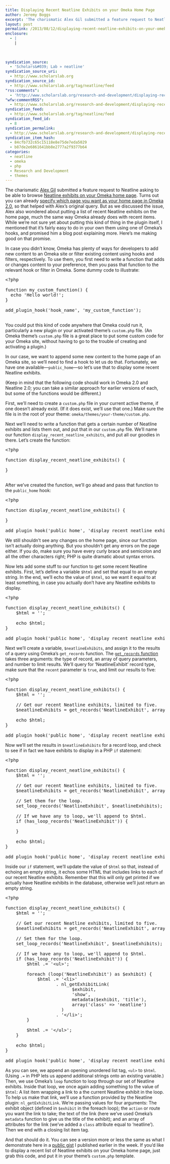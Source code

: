 ```yaml
---
title: Displaying Recent Neatline Exhibits on your Omeka Home Page
author: Jeremy Boggs
excerpt: 'The charismatic Alex Gil submitted a feature request to Neatline asking to be able to browse Neatline exhibits on your Omeka home page. Turns out you can already specify which page you want as your home page in Omeka 2.0, so that helped with Alex&rsquo;s original query. But as we discussed the issue, Alex also&hellip;. <a href="http://www.scholarslab.org/research-and-development/displaying-recent-neatline-exhibits-on-your-omeka-home-page/">More.</a>'
layout: post
permalink: /2013/08/12/displaying-recent-neatline-exhibits-on-your-omeka-home-page/
enclosure:
  - |
    |
        
        
        
syndication_source:
  - 'Scholars&#039; Lab » neatline'
syndication_source_uri:
  - http://www.scholarslab.org
syndication_source_id:
  - http://www.scholarslab.org/tag/neatline/feed
"rss:comments":
  - 'http://www.scholarslab.org/research-and-development/displaying-recent-neatline-exhibits-on-your-omeka-home-page/#comments'
"wfw:commentRSS":
  - http://www.scholarslab.org/research-and-development/displaying-recent-neatline-exhibits-on-your-omeka-home-page/feed/
syndication_feed:
  - http://www.scholarslab.org/tag/neatline/feed
syndication_feed_id:
  - 8
syndication_permalink:
  - http://www.scholarslab.org/research-and-development/displaying-recent-neatline-exhibits-on-your-omeka-home-page/
syndication_item_hash:
  - 84cfb732c65c15118e8e75de7eda5029
  - b87de2e6861641bb8e2777a2f9377b64
categories:
  - neatline
  - omeka
  - php
  - Research and Development
  - themes
---
```

<span class="Z3988" title="ctx_ver=Z39.88-2004&rft_val_fmt=info%3Aofi%2Ffmt%3Akev%3Amtx%3Adc&rfr_id=info%3Asid%2Focoins.info%3Agenerator&rft.type=&rft.format=text&rft.title=Displaying+Recent+Neatline+Exhibits+on+your+Omeka+Home+Page&rft.source=Scholars%26%23039%3B+Lab&rft.date=2013-08-12&rft.identifier=http%3A%2F%2Fwww.scholarslab.org%2Fresearch-and-development%2Fdisplaying-recent-neatline-exhibits-on-your-omeka-home-page%2F&rft.language=English&rft.subject=Research+and+Development&rft.aulast=Boggs&rft.aufirst=Jeremy"></span> 
The charismatic [Alex Gil][1] submitted a feature request to Neatline asking to be able to browse [Neatline exhibits on your Omeka home page][2]. Turns out you can already [specify which page you want as your home page in Omeka 2.0][3], so that helped with Alex&#8217;s original query. But as we discussed the issue, Alex also wondered about putting a list of recent Neatline exhibits on the home page, much the same way Omeka already does with recent items. While we&#8217;re not sure yet about putting this kind of thing in the plugin itself, I mentioned that it&#8217;s fairly easy to do in your own them using one of Omeka&#8217;s hooks, and promised him a blog post explaining more. Here&#8217;s me making good on that promise.

In case you didn&#8217;t know, Omeka has plenty of ways for developers to add new content to an Omeka site or filter existing content using hooks and filters, respectively. To use them, you first need to write a function that adds or changes content to your preference, then you pass that function to the relevant hook or filter in Omeka. Some dummy code to illustrate:

<pre class="brush: php; title: ; notranslate">&lt;?php

function my_custom_function() {
  echo 'Hello world!';
}

add_plugin_hook('hook_name', 'my_custom_function');

</pre>

You could put this kind of code anywhere that Omeka could run it, particularly a new plugin or your activated theme&#8217;s `custom.php` file. (An Omeka theme&#8217;s `custom.php` file is a great place to put some custom code for your Omeka site, without having to go to the trouble of creating and activating a plugin.)

In our case, we want to append some new content to the home page of an Omeka site, so we&#8217;ll need to find a hook to let us do that. Fortunately, we have one available—`public_home`—so let&#8217;s use that to display some recent Neatline exhibits.

(Keep in mind that the following code should work in Omeka 2.0 and Neatline 2.0; you can take a similar approach for earlier versions of each, but some of the functions would be different.)

First, we&#8217;ll need to create a `custom.php` file in your current active theme, if one doesn&#8217;t already exist. (If it does exist, we&#8217;ll use that one.) Make sure the file is in the root of your theme: `omeka/themes/your-theme/custom.php`.

Next we&#8217;ll need to write a function that gets a certain number of Neatline exhibits and lists them out, and put that in our `custom.php` file. We&#8217;ll name our function `display_recent_neatline_exhibits`, and put all our goodies in there. Let&#8217;s create the function:

<pre class="brush: php; title: ; notranslate">&lt;?php

function display_recent_neatline_exhibits() {

}

</pre>

After we&#8217;ve created the function, we&#8217;ll go ahead and pass that function to the `public_home` hook:

<pre class="brush: php; title: ; notranslate">&lt;?php

function display_recent_neatline_exhibits() {

}

add_plugin_hook('public_home', 'display_recent_neatline_exhibits');
</pre>

We still shouldn&#8217;t see any changes on the home page, since our function isn&#8217;t actually doing anything. But you shouldn&#8217;t get any errors on the page either. If you do, make sure you have every curly brace and semicolon and all the other characters right; PHP is quite dramatic about syntax errors.

Now lets add some stuff to our function to get some recent Neatline exhibits. First, let&#8217;s define a variable `$html` and set that equal to an empty string. In the end, we&#8217;ll echo the value of `$html`, so we want it equal to at least something, in case you actually don&#8217;t have any Neatline exhibits to display.

<pre class="brush: php; title: ; notranslate">&lt;?php

function display_recent_neatline_exhibits() {
    $html = '';

    echo $html;
}

add_plugin_hook('public_home', 'display_recent_neatline_exhibits');
</pre>

Next we&#8217;ll create a variable, `$neatlineExhibits`, and assign it to the results of a query using Omeka&#8217;s `get_records` function. The [`get_records` function][4] takes three arguments: the type of record, an array of query parameters, and number to limit results. We&#8217;ll query for &#8216;NeatlineExhibit&#8217; record type, make sure that the `recent` parameter is `true`, and limit our results to five:

<pre class="brush: php; title: ; notranslate">&lt;?php

function display_recent_neatline_exhibits() {
    $html = '';

    // Get our recent Neatline exhibits, limited to five.
    $neatlineExhibits = get_records('NeatlineExhibit', array('recent' =&gt; true), 5);

    echo $html;
}

add_plugin_hook('public_home', 'display_recent_neatline_exhibits');
</pre>

Now we&#8217;ll set the results in `$neatlineExhibits` for a record loop, and check to see if in fact we have exhibits to display in a PHP `if` statement:

<pre class="brush: php; title: ; notranslate">&lt;?php

function display_recent_neatline_exhibits() {
    $html = '';

    // Get our recent Neatline exhibits, limited to five.
    $neatlineExhibits = get_records('NeatlineExhibit', array('recent' =&gt; true), 5);

    // Set them for the loop.
    set_loop_records('NeatlineExhibit', $neatlineExhibits);
 
    // If we have any to loop, we'll append to $html.
    if (has_loop_records('NeatlineExhibit')) {

    }

    echo $html;
}

add_plugin_hook('public_home', 'display_recent_neatline_exhibits');
</pre>

Inside our `if` statement, we&#8217;ll update the value of `$html` so that, instead of echoing an empty string, it echos some HTML that includes links to each of our recent Neatline exhibits. Remember that this will only get printed if we actually have Neatline exhibits in the database, otherwise we&#8217;ll just return an empty string.

<pre class="brush: php; title: ; notranslate">&lt;?php

function display_recent_neatline_exhibits() {
    $html = '';

    // Get our recent Neatline exhibits, limited to five.
    $neatlineExhibits = get_records('NeatlineExhibit', array('recent' =&gt; true), 5);

    // Set them for the loop.
    set_loop_records('NeatlineExhibit', $neatlineExhibits);
 
    // If we have any to loop, we'll append to $html.
    if (has_loop_records('NeatlineExhibit')) {
        $html .= '&lt;ul&gt;';
        
        foreach (loop('NeatlineExhibit') as $exhibit) {
            $html .= '&lt;li&gt;'
                   . nl_getExhibitLink(
                         $exhibit,
                         'show',
                         metadata($exhibit, 'title'),
                         array('class' =&gt; 'neatline')
                     )
                   . '&lt;/li&gt;';
        }

        $html .= '&lt;/ul&gt;';
    }

    echo $html;
}

add_plugin_hook('public_home', 'display_recent_neatline_exhibits');
</pre>

As you can see, we append an opening unordered list tag, `<ul>` to `$html`. (Using `.=` in PHP lets us append additional strings onto an existing variable.) Then, we use Omeka&#8217;s `loop` function to loop through our set of Neatline exhibits. Inside that loop, we once again adding something to the value of `$html`: A list item wrapping a link to a the current Neatline exhibit in the loop. To help us make that link, we&#8217;ll use a function provided by the Neatline plugin: `nl_getExhibitLink`. We&#8217;re passing values for four arguments: The exhibit object (defined in `$exhibit` in the foreach loop); the `action` or route you want the link to take; the text of the link (here we&#8217;ve used Omeka&#8217;s `metadata` function to give us the title of the exhibit); and an array of attributes for the link (we&#8217;ve added a `class` attribute equal to &#8216;neatline&#8217;). Then we end with a closing list item tag.

And that should do it. You can see a version more or less the same as what I demonstrate here in a [public gist][5] I published earlier in the week. If you&#8217;d like to display a recent list of Neatline exhibits on your Omeka home page, just grab this code, and put it in your theme&#8217;s `custom.php` template.

 [1]: http://www.elotroalex.com/
 [2]: https://github.com/scholarslab/Neatline/issues/211
 [3]: http://omeka.org/codex/Managing_Navigation_2.0#Choose_a_Homepage
 [4]: http://omeka.readthedocs.org/en/latest/Reference/libraries/globals/get_records.html
 [5]: https://gist.github.com/clioweb/6178723
